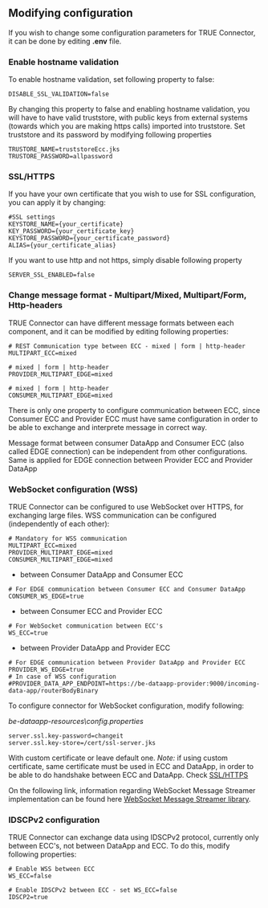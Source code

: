 ## Modifying configuration <a href="#modifyconfiguration" id="modifyconfiguration"></a>

If you wish to change some configuration parameters for TRUE Connector, it can be done by editing **.env** file.

### Enable hostname validation <a href="#hostnamevalidation" id="hostnamevalidation"></a>

To enable hostname validation, set following property to false:

```
DISABLE_SSL_VALIDATION=false
```

By changing this property to false and enabling hostname validation, you will have to have valid truststore, with public keys from external systems (towards which you are making https calls) imported into truststore. Set truststore and its password by modifying following properties

```
TRUSTORE_NAME=truststoreEcc.jks
TRUSTORE_PASSWORD=allpassword
```

### SSL/HTTPS <a href="#ssl" id="ssl"></a>

If you have your own certificate that you wish to use for SSL configuration, you can apply it by changing:

```
#SSL settings
KEYSTORE_NAME={your_certificate}
KEY_PASSWORD={your_certificate_key}
KEYSTORE_PASSWORD={your_certificate_password}
ALIAS={your_certificate_alias}
```

If you want to use http and not https, simply disable following property

```
SERVER_SSL_ENABLED=false
```

### Change message format - Multipart/Mixed, Multipart/Form, Http-headers <a href="#messageformat" id="messageformat"></a>

TRUE Connector can have different message formats between each component, and it can be modified by editing following properties:

```
# REST Communication type between ECC - mixed | form | http-header
MULTIPART_ECC=mixed

# mixed | form | http-header
PROVIDER_MULTIPART_EDGE=mixed

# mixed | form | http-header
CONSUMER_MULTIPART_EDGE=mixed

```

There is only one property to configure communication between ECC, since Consumer ECC and Provider ECC must have same configuration in order to be able to exchange and interprete message in correct way.

Message format between consumer DataApp and Consumer ECC (also called EDGE connection) can be independent from other configurations. Same is applied for EDGE connection between Provider ECC and Provider DataApp

### WebSocket configuration (WSS) <a href="#wss" id="wss"></a>

TRUE Connector can be configured to use WebSocket over HTTPS, for exchanging large files. WSS communication can be configured (independently of each other):

```
# Mandatory for WSS communication
MULTIPART_ECC=mixed
PROVIDER_MULTIPART_EDGE=mixed
CONSUMER_MULTIPART_EDGE=mixed
```

* between Consumer DataApp and Consumer ECC

```
# For EDGE communication between Consumer ECC and Consumer DataApp
CONSUMER_WS_EDGE=true

```

* between Consumer ECC and Provider ECC

```
# For WebSocket communication between ECC's
WS_ECC=true
```

* between Provider DataApp and Provider ECC

```
# For EDGE communication between Provider DataApp and Provider ECC
PROVIDER_WS_EDGE=true
# In case of WSS configuration
#PROVIDER_DATA_APP_ENDPOINT=https://be-dataapp-provider:9000/incoming-data-app/routerBodyBinary
```

To configure connector for WebSocket configuration, modify following:

_be-dataapp-resources\config.properties_

```
server.ssl.key-password=changeit
server.ssl.key-store=/cert/ssl-server.jks
```

With custom certificate or leave default one. _Note:_ if using custom certificate, same certificate must be used in ECC and DataApp, in order to be able to do handshake between ECC and DataApp. Check [SSL/HTTPS](<README (1).md#ssl>)

On the following link, information regarding WebSocket Message Streamer implementation can be found here [WebSocket Message Streamer library](https://github.com/Engineering-Research-and-Development/market4.0-websocket\_message\_streamer).

### IDSCPv2 configuration <a href="#idscpv2" id="idscpv2"></a>

TRUE Connector can exchange data using IDSCPv2 protocol, currently only between ECC's, not between DataApp and ECC. To do this, modify following properties:

```
# Enable WSS between ECC
WS_ECC=false

# Enable IDSCPv2 between ECC - set WS_ECC=false
IDSCP2=true
```
